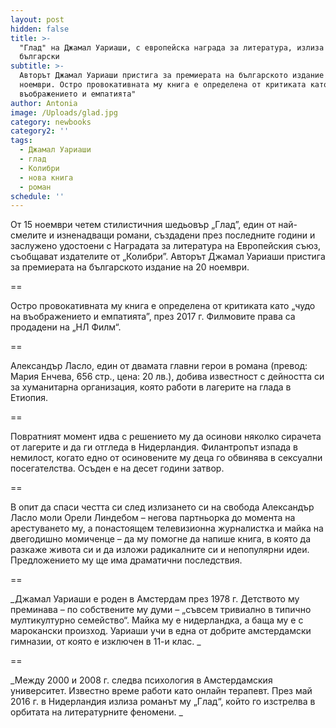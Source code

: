 ```yaml
---
layout: post
hidden: false
title: >-
  "Глад" на Джамал Уариаши, с европейска награда за литература, излиза на
  български 
subtitle: >-
  Авторът Джамал Уариаши пристига за премиерата на българското издание на 20
  ноември. Остро провокативната му книга е определена от критиката като "чудо на
  въображението и емпатията"
author: Antonia
image: /Uploads/glad.jpg
category: newbooks
category2: ''
tags:
  - Джамал Уариаши
  - глад
  - Колибри
  - нова книга
  - роман
schedule: ''
---
```

От 15 ноември четем стилистичния шедьовър „Глад”, един от най-смелите и изненадващи романи, създадени през последните години и заслужено удостоени с Наградата за литература на Европейския съюз, съобщават издателите от „Колибри”. Авторът Джамал Уариаши пристига за премиерата на българското издание на 20 ноември.

\==

Остро провокативната му книга е определена от критиката като „чудо на въображението и емпатията”, през 2017 г. Филмовите права са продадени на „НЛ Филм“.

\==

Александър Ласло, един от двамата главни герои в романа (превод: Мария Енчева, 656 стр., цена: 20 лв.), добива известност с дейността си за хуманитарна организация, която работи в лагерите на глада в Етиопия. 

\==

Повратният момент идва с решението му да осинови няколко сирачета от лагерите и да ги отгледа в Нидерландия. Филантропът изпада в немилост, когато едно от осиновените му деца го обвинява в сексуални посегателства. Осъден е на десет години затвор. 

\==

В опит да спаси честта си след излизането си на свобода Александър Ласло моли Орели Линдебом – негова партньорка до момента на арестуването му, а понастоящем телевизионна журналистка и майка на двегодишно момиченце – да му помогне да напише книга, в която да разкаже живота си и да изложи радикалните си и непопулярни идеи. Предложението му ще има драматични последствия. 

\==

_Джамал Уариаши е роден в Амстердам през 1978 г. Детството му преминава – по собствените му думи – „съвсем тривиално в типично мултикултурно семейство“. Майка му е нидерландка, а баща му е с марокански произход. Уариаши учи в една от добрите амстердамски гимназии, от която е изключен в 11-и клас. _

\==

_Между 2000 и 2008 г. следва психология в Амстердамския университет. Известно време работи като онлайн терапевт. През май 2016 г. в Нидерландия излиза романът му „Глад“, който го изстрелва в орбитата на литературните феномени. _
